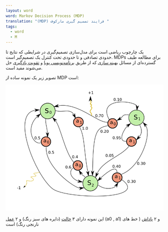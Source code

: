 ```yaml
---
layout: word
word: Markov Decision Process (MDP)
translation: "(MDP) فرایند تصمیم گیری مارکوف "
tags:
  - word
  - M
---
```

[](s/state/)یک چارچوب ریاضی است برای مدل‌سازی تصمیم‌گیری در شرایطی که نتایج تا حدودی تصادفی و تا حدودی تحت کنترل یک تصمیم‌گیر است. MDPs برای مطالعه طیف گسترده‌ای از مسائل [بهینه سازی](https://fa.wikipedia.org/wiki/%D8%A8%D9%87%DB%8C%D9%86%D9%87%E2%80%8C%D8%B3%D8%A7%D8%B2%DB%8C "بهینه‌سازی") که از طریق [برنامه‌نویسی پویا](https://fa.wikipedia.org/wiki/%D8%A8%D8%B1%D9%86%D8%A7%D9%85%D9%87%E2%80%8C%D8%B1%DB%8C%D8%B2%DB%8C_%D9%BE%D9%88%DB%8C%D8%A7 "برنامه‌ریزی پویا") و [تقویت یادگیری](r/reinforcement_learning_(rl)) حل می‌شوند مفید است.

تصویر زیر یک نمونه ساده از MDP است:

![](/assets/img/20060904224736-markov_decision_process_example.png)

این نمونه دارای ۳ [حالت](s/state) (دایره های سبز رنگ) و ۲ [عمل](a/action) (a0 , a1) و ۲ [پاداش](r/reward) ( خط های نارنجی رنگ) است
